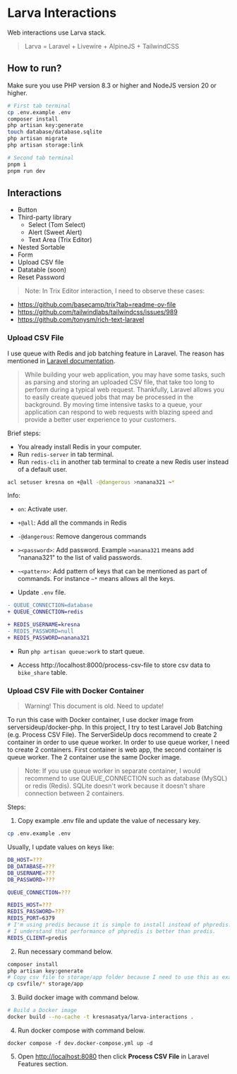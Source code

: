 # Larva Interactions

Web interactions use Larva stack.

> Larva = Laravel + Livewire + AlpineJS + TailwindCSS

## How to run?

Make sure you use PHP version 8.3 or higher and NodeJS version 20 or higher.

```bash
# First tab terminal
cp .env.example .env
composer install
php artisan key:generate
touch database/database.sqlite
php artisan migrate
php artisan storage:link
```

```bash
# Second tab terminal
pnpm i
pnpm run dev
```

## Interactions

- Button
- Third-party library
    - Select (Tom Select)
    - Alert (Sweet Alert)
    - Text Area (Trix Editor)
- Nested Sortable
- Form
- Upload CSV file
- Datatable (soon)
- Reset Password

> Note: In Trix Editor interaction, I need to observe these cases:

- https://github.com/basecamp/trix?tab=readme-ov-file
- https://github.com/tailwindlabs/tailwindcss/issues/989
- https://github.com/tonysm/rich-text-laravel

### Upload CSV File

I use queue with Redis and job batching feature in Laravel. The reason has mentioned in [Laravel documentation](https://laravel.com/docs/11.x/queues#introduction).

> While building your web application, you may have some tasks, such as parsing and storing an uploaded CSV file, that take too long to perform during a typical web request. Thankfully, Laravel allows you to easily create queued jobs that may be processed in the background. By moving time intensive tasks to a queue, your application can respond to web requests with blazing speed and provide a better user experience to your customers.

Brief steps:

- You already install Redis in your computer.
- Run `redis-server` in tab terminal.
- Run `redis-cli` in another tab terminal to create a new Redis user instead of a default user.

```bash
acl setuser kresna on +@all -@dangerous >nanana321 ~*
```

Info:

- `on`: Activate user.
- `+@all`: Add all the commands in Redis
- `-@dangerous`: Remove dangerous commands
- `><password>`: Add password. Example `>nanana321` means add "nanana321" to the list of valid passwords.
- `~<pattern>`: Add pattern of keys that can be mentioned as part of commands. For instance `~*` means allows all the keys.

- Update `.env` file.

```diff
- QUEUE_CONNECTION=database
+ QUEUE_CONNECTION=redis

+ REDIS_USERNAME=kresna
- REDIS_PASSWORD=null
+ REDIS_PASSWORD=nanana321
```

- Run `php artisan queue:work` to start queue.

- Access http://localhost:8000/process-csv-file to store csv data to `bike_share` table.

### Upload CSV File with Docker Container

> Warning! This document is old. Need to update!

To run this case with Docker container, I use docker image from serversideup/docker-php. In this project, I try to test Laravel Job Batching (e.g. Process CSV File). The ServerSideUp docs recommend to create 2 container in order to use queue worker. In order to use queue worker, I need to create 2 containers. First container is web app, the second container is queue worker. The 2 container use the same Docker image.

> Note: If you use queue worker in separate container, I would recommend to use QUEUE_CONNECTION such as database (MySQL) or redis (Redis). SQLite doesn't work because it doesn't share connection between 2 containers.

Steps:

1. Copy example .env file and update the value of necessary key.

```bash
cp .env.example .env
```

Usually, I update values on keys like:

```bash
DB_HOST=???
DB_DATABASE=???
DB_USERNAME=???
DB_PASSWORD=???

QUEUE_CONNECTION=???

REDIS_HOST=???
REDIS_PASSWORD=???
REDIS_PORT=6379
# I'm using predis because it is simple to install instead of phpredis.
# I understand that performance of phpredis is better than predis.
REDIS_CLIENT=predis
```

2. Run necessary command below.

```bash
composer install
php artisan key:generate
# Copy csv file to storage/app folder because I need to use this as example.
cp csvfile/* storage/app
```

3. Build docker image with command below.

```bash
# Build a Docker image
docker build --no-cache -t kresnasatya/larva-interactions .
```

4. Run docker compose with command below.

```
docker compose -f dev.docker-compose.yml up -d
```

5. Open [http://localhost:8080](http://localhost:8080) then click **Process CSV File** in Laravel Features section.
